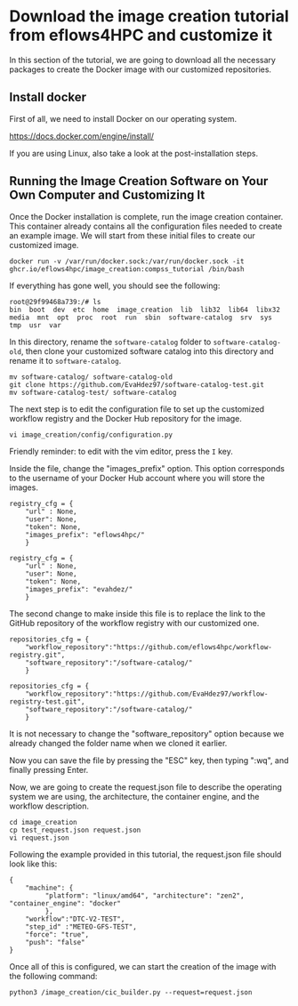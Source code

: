 # Download the image creation tutorial from eflows4HPC and customize it

In this section of the tutorial, we are going to download all the necessary packages to create the Docker image with our customized repositories.

## Install docker

First of all, we need to install Docker on our operating system.

https://docs.docker.com/engine/install/

If you are using Linux, also take a look at the post-installation steps.

## Running the Image Creation Software on Your Own Computer and Customizing It

Once the Docker installation is complete, run the image creation container. This container already contains all the configuration files needed to create an example image. 
We will start from these initial files to create our customized image.

```
docker run -v /var/run/docker.sock:/var/run/docker.sock -it ghcr.io/eflows4hpc/image_creation:compss_tutorial /bin/bash
```
If everything has gone well, you should see the following:
```
root@29f99468a739:/# ls
bin  boot  dev  etc  home  image_creation  lib  lib32  lib64  libx32  media  mnt  opt  proc  root  run  sbin  software-catalog  srv  sys  tmp  usr  var
```
In this directory, rename the `software-catalog` folder to `software-catalog-old`, then clone your customized software catalog into this directory and rename it to `software-catalog`.
```
mv software-catalog/ software-catalog-old
git clone https://github.com/EvaHdez97/software-catalog-test.git
mv software-catalog-test/ software-catalog
```
The next step is to edit the configuration file to set up the customized workflow registry and the Docker Hub repository for the image.
```
vi image_creation/config/configuration.py 
```
Friendly reminder: to edit with the vim editor, press the `I` key.

Inside the file, change the "images_prefix" option. This option corresponds to the username of your Docker Hub account where you will store the images.
```
registry_cfg = {
    "url" : None,
    "user": None,
    "token": None,
    "images_prefix": "eflows4hpc/"
    }
```
```
registry_cfg = {
    "url" : None,
    "user": None,
    "token": None,
    "images_prefix": "evahdez/"
    }
```
The second change to make inside this file is to replace the link to the GitHub repository of the workflow registry with our customized one.
```
repositories_cfg = {
    "workflow_repository":"https://github.com/eflows4hpc/workflow-registry.git",
    "software_repository":"/software-catalog/"
    }
```
```
repositories_cfg = {
    "workflow_repository":"https://github.com/EvaHdez97/workflow-registry-test.git",
    "software_repository":"/software-catalog/"
    }
```
It is not necessary to change the "software_repository" option because we already changed the folder name when we cloned it earlier.

Now you can save the file by pressing the "ESC" key, then typing ":wq", and finally pressing Enter.

Now, we are going to create the request.json file to describe the operating system we are using, the architecture, the container engine, and the workflow description.
```
cd image_creation
cp test_request.json request.json
vi request.json
```
Following the example provided in this tutorial, the request.json file should look like this:
```
{
    "machine": {
         "platform": "linux/amd64", "architecture": "zen2", "container_engine": "docker" 
         },
    "workflow":"DTC-V2-TEST", 
    "step_id" :"METEO-GFS-TEST", 
    "force": "true",
    "push": "false"
}
```
Once all of this is configured, we can start the creation of the image with the following command:
```
python3 /image_creation/cic_builder.py --request=request.json
```








